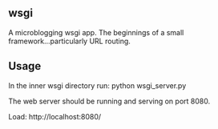 <h2>wsgi</h2>

A microblogging wsgi app. The beginnings of a small framework...particularly URL routing.

<h2>Usage</h2>
In the inner wsgi directory run: python wsgi_server.py<br>

The web server should be running and serving on port 8080.<br> 

Load: http://localhost:8080/
